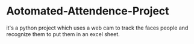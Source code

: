 # Aotomated-Attendence-Project
it's a python project which uses a web cam to track the faces people and recognize them to put them in an excel sheet. 
